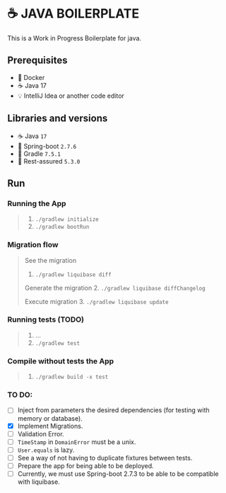 # ☕ JAVA BOILERPLATE

This is a Work in Progress Boilerplate for java.


## Prerequisites
- 🐳 Docker
- ☕️ Java 17
- 💡 IntelliJ Idea or another code editor


## Libraries and versions

- ☕ ️Java `17`
- 🌱 Spring-boot `2.7.6`
- 🐘 Gradle `7.5.1` 
- 🧪 Rest-assured `5.3.0`
 

## Run

### Running the App
>1. `./gradlew initialize`
>2. `./gradlew bootRun`

### Migration flow
> See the migration
>1. ``./gradlew liquibase diff `` 
>
> Generate the migration
>2. ``./gradlew liquibase diffChangelog``
>
> Execute migration
>3. ``./gradlew liquibase update``

### Running tests (TODO)
> 1. ...
> 2. ``./gradlew test``

### Compile without tests the App
> 1. `./gradlew build -x test`


### TO DO:
- [ ]  Inject from parameters the desired dependencies (for testing with memory or database).
- [X]  Implement Migrations.
- [ ]  Validation Error.
- [ ]  `TimeStamp` in `DomainError` must be a unix.
- [ ]  `User.equals` is lazy.
- [ ]  See a way of not having to duplicate fixtures between tests.
- [ ]  Prepare the app for being able to be deployed.
- [ ]  Currently, we must use Spring-boot 2.7.3 to be able to be compatible with liquibase.